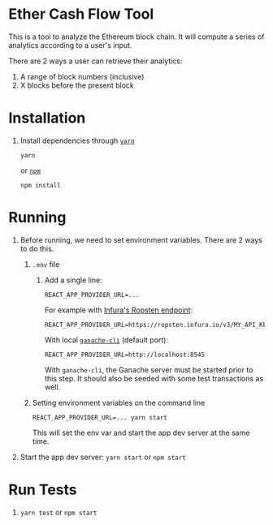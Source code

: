 # Ether Cash Flow Tool

This is a tool to analyze the Ethereum block chain. It will compute a series of analytics according to a user's input.

There are 2 ways a user can retrieve their analytics:

1. A range of block numbers (inclusive)
1. X blocks before the present block

# Installation
1. Install dependencies through [`yarn`](https://yarnpkg.com/en/) 

    ```
    yarn
    ```

    or [`npm`](https://www.npmjs.com/)

    ```
    npm install
    ```

# Running
1. Before running, we need to set environment variables. There are 2 ways to do this.
    1. `.env` file
        1. Add a single line: 
        
           ```
           REACT_APP_PROVIDER_URL=...
           ``` 
          
           For example with [Infura's Ropsten endpoint](https://infura.io/): 
           ```
           REACT_APP_PROVIDER_URL=https://ropsten.infura.io/v3/MY_API_KEY
           ```

           With local [`ganache-cli`](https://github.com/trufflesuite/ganache-cli) (default port):
           ```
           REACT_APP_PROVIDER_URL=http://localhost:8545
           ```

           With `ganache-cli`, the Ganache server must be started prior to this step. It should also be seeded with some test transactions as well.
    1. Setting environment variables on the command line
        
        ```
        REACT_APP_PROVIDER_URL=... yarn start
        ```

        This will set the env var and start the app dev server at the same time.

1. Start the app dev server: `yarn start` or `npm start`

# Run Tests
1. `yarn test` or `npm start`
